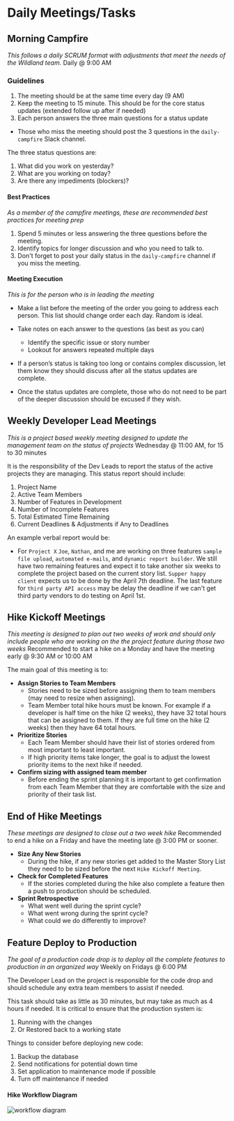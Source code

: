# Daily Meetings/Tasks

## Morning Campfire
*This follows a daily SCRUM format with adjustments that meet the needs of the Wildland team.*
Daily @ 9:00 AM

### Guidelines
1)	The meeting should be at the same time every day (9 AM)
2)	Keep the meeting to 15 minute. This should be for the core status updates (extended follow up after if needed)
3)	Each person answers the three main questions for a status update
  * Those who miss the meeting should post the 3 questions in the `daily-campfire` Slack channel.

The three status questions are:

1)	What did you work on yesterday?
2)	What are you working on today?
3)	Are there any impediments (blockers)?

#### Best Practices

*As a member of the campfire meetings, these are recommended best practices for meeting prep*
1) Spend 5 minutes or less answering the three questions before the meeting.
2) Identify topics for longer discussion and who you need to talk to.
3) Don't forget to post your daily status in the `daily-campfire` channel if you miss the meeting.

#### Meeting Execution
*This is for the person who is in leading the meeting*

* Make a list before the meeting of the order you going to address each person. This list should change order each day. Random is ideal.

* Take notes on each answer to the questions (as best as you can)
  * Identify the specific issue or story number
  * Lookout for answers repeated multiple days

* If a person’s status is taking too long or contains complex discussion, let them know they should discuss after all the status updates are complete.

* Once the status updates are complete, those who do not need to be part of the deeper discussion should be excused if they wish.

## Weekly Developer Lead Meetings
*This is a project based weekly meeting designed to update the management team on the status of projects*
Wednesday @ 11:00 AM, for 15 to 30 minutes

It is the responsibility of the Dev Leads to report the status of the active projects they are managing. This status report should include:
1) Project Name
2) Active Team Members
3) Number of Features in Development
4) Number of Incomplete Features
5) Total Estimated Time Remaining
6) Current Deadlines & Adjustments if Any to Deadlines

An example verbal report would be:
* For `Project X` `Joe`, `Nathan`, and me are working on three features `sample file upload`, `automated e-mails`, and `dynamic report builder`. We still have two remaining features and expect it to take another six weeks to complete the project based on the current story list. `Supper happy client` expects us to be done by the April 7th deadline. The last feature for `third party API access` may be delay the deadline if we can't get third party vendors to do testing on April 1st.

## Hike Kickoff Meetings
*This meeting is designed to plan out two weeks of work and should only include people who are working on the the project feature during those two weeks*
Recommended to start a hike on a Monday and have the meeting early @ 9:30 AM or 10:00 AM

The main goal of this meeting is to:
* **Assign Stories to Team Members**
  * Stories need to be sized before assigning them to team members (may need to resize when assigning).
  * Team Member total hike hours must be known. For example if a developer is half time on the hike (2 weeks), they have 32 total hours that can be assigned to them. If they are full time on the hike (2 weeks) then they have 64 total hours.
* **Prioritize Stories**
  * Each Team Member should have their list of stories ordered from most important to least important.
  * If high priority items take longer, the goal is to adjust the lowest priority items to the next hike if needed.
* **Confirm sizing with assigned team member**
  * Before ending the sprint planning it is important to get confirmation from each Team Member that they are comfortable with the size and priority of their task list.

## End of Hike Meetings
*These meetings are designed to close out a two week hike*
Recommended to end a hike on a Friday and have the meeting late @ 3:00 PM or sooner.

* **Size Any New Stories**
  * During the hike, if any new stories get added to the Master Story List they need to be sized before the next `Hike Kickoff Meeting`.
* **Check for Completed Features**
  * If the stories completed during the hike also complete a feature then a push to production should be scheduled.
* **Sprint Retrospective**
  * What went well during the sprint cycle?
  * What went wrong during the sprint cycle?
  * What could we do differently to improve?

## Feature Deploy to Production
*The goal of a production code drop is to deploy all the complete features to production in an organized way*
Weekly on Fridays @ 6:00 PM

The Developer Lead on the project is responsible for the code drop and should schedule any extra team members to assist if needed.

This task should take as little as 30 minutes, but may take as much as 4 hours if needed. It is critical to ensure that the production system is:
1) Running with the changes
2) Or Restored back to a working state

Things to consider before deploying new code:
1) Backup the database
2) Send notifications for potential down time
3) Set application to maintenance mode if possible
4) Turn off maintenance if needed

#### Hike Workflow Diagram
![workflow diagram](../software-development-lifecycle/phase-4.png "Hike Workflow Diagram")
